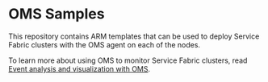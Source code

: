 # OMS Samples

This repository contains ARM templates that can be used to deploy Service Fabric clusters with the OMS agent on each of the nodes.

To learn more about using OMS to monitor Service Fabric clusters, read [Event analysis and visualization with OMS](https://docs.microsoft.com/en-us/azure/service-fabric/service-fabric-diagnostics-event-analysis-oms).